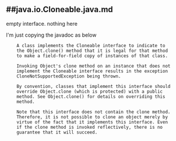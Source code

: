 ##java.io.Cloneable.java.md
----------

empty interface. nothing here

I'm just copying the javadoc as below


        A class implements the Cloneable interface to indicate to
        the Object.clone() method that it is legal for that method
        to make a field-for-field copy of instances of that class.
        
        Invoking Object's clone method on an instance that does not
        implement the Cloneable interface results in the exception
        CloneNotSupportedException being thrown.
        
        By convention, classes that implement this interface should
        override Object.clone (which is protected) with a public
        method. See Object.clone() for details on overriding this
        method.
        
        Note that this interface does not contain the clone method.
        Therefore, it is not possible to clone an object merely by
        virtue of the fact that it implements this interface. Even
        if the clone method is invoked reflectively, there is no
        guarantee that it will succeed.
